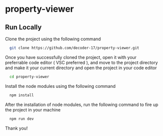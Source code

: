 # property-viewer

## Run Locally

Clone the project using the following command

```bash
  git clone https://github.com/decoder-17/property-viewer.git
```

Once you have successfully cloned the project, open it with your preferrable code editor ( VSC preferred ), and move to the project directory and make it your current directory and open the project in your code editor

```bash
  cd property-viewer
```

Install the node modules using the following command

```bash
  npm install
```

After the installation of node modules, run the following command to fire up the project in your machine

```bash
  npm run dev
```

Thank you!
